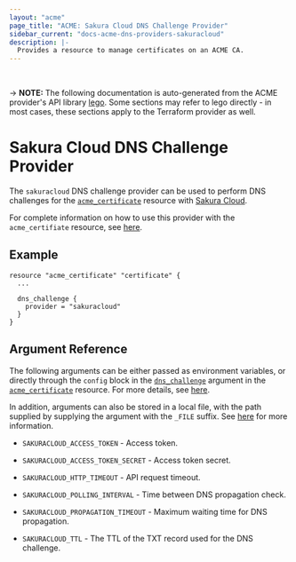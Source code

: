 ```yaml
---
layout: "acme"
page_title: "ACME: Sakura Cloud DNS Challenge Provider"
sidebar_current: "docs-acme-dns-providers-sakuracloud"
description: |-
  Provides a resource to manage certificates on an ACME CA.
---
```

<br>

-> **NOTE:** The following documentation is auto-generated from the
ACME provider's API library [lego](https://go-acme.github.io/lego/).
Some sections may refer to lego directly - in most cases, these
sections apply to the Terraform provider as well.

# Sakura Cloud DNS Challenge Provider

The `sakuracloud` DNS challenge provider can be used to perform DNS challenges for
the [`acme_certificate`][resource-acme-certificate] resource with
[Sakura Cloud](https://cloud.sakura.ad.jp/).

[resource-acme-certificate]: /docs/providers/acme/r/certificate.html

For complete information on how to use this provider with the `acme_certifiate`
resource, see [here][resource-acme-certificate-dns-challenges].

[resource-acme-certificate-dns-challenges]: /docs/providers/acme/r/certificate.html#using-dns-challenges

## Example

```hcl
resource "acme_certificate" "certificate" {
  ...

  dns_challenge {
    provider = "sakuracloud"
  }
}
```
## Argument Reference

The following arguments can be either passed as environment variables, or
directly through the `config` block in the
[`dns_challenge`][resource-acme-certificate-dns-challenge-arg] argument in the
[`acme_certificate`][resource-acme-certificate] resource. For more details, see
[here][resource-acme-certificate-dns-challenges].

[resource-acme-certificate-dns-challenge-arg]: /docs/providers/acme/r/certificate.html#dns_challenge

In addition, arguments can also be stored in a local file, with the path
supplied by supplying the argument with the `_FILE` suffix. See
[here][acme-certificate-file-arg-example] for more information.

[acme-certificate-file-arg-example]: /docs/providers/acme/r/certificate.html#using-variable-files-for-provider-arguments

* `SAKURACLOUD_ACCESS_TOKEN` - Access token.
* `SAKURACLOUD_ACCESS_TOKEN_SECRET` - Access token secret.

* `SAKURACLOUD_HTTP_TIMEOUT` - API request timeout.
* `SAKURACLOUD_POLLING_INTERVAL` - Time between DNS propagation check.
* `SAKURACLOUD_PROPAGATION_TIMEOUT` - Maximum waiting time for DNS propagation.
* `SAKURACLOUD_TTL` - The TTL of the TXT record used for the DNS challenge.


